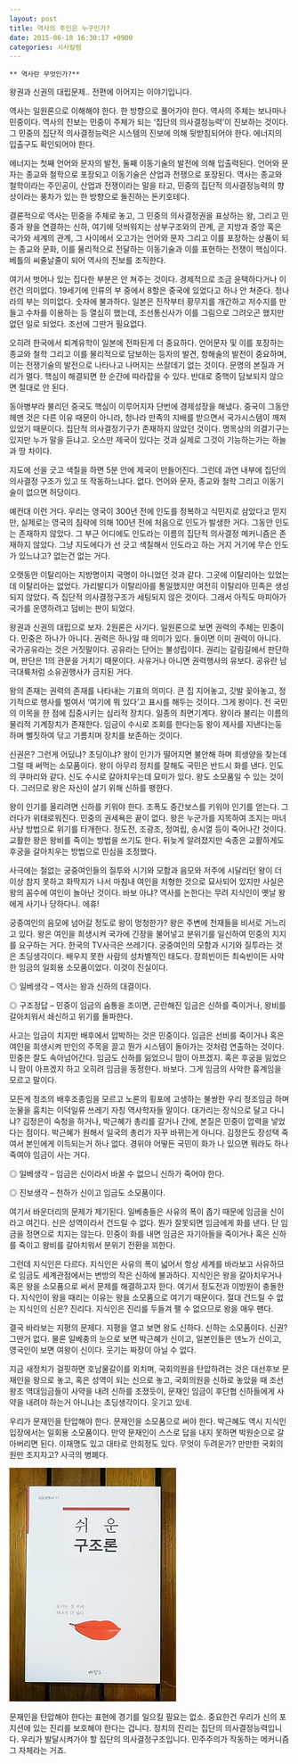 ```yaml
---
layout: post
title: 역사의 주인은 누구인가?
date: 2015-06-10 16:30:17 +0900
categories: 시사칼럼
---
```

  


    ** 역사란 무엇인가?** 

  


왕권과 신권의 대립문제.. 전편에 이어지는 이야기입니다. 

  


역사는 일원론으로 이해해야 한다. 한 방향으로 풀어가야 한다. 역사의 주체는 보나마나 민중이다. 역사의 진보는 민중이 주체가 되는 ‘집단의 의사결정능력’이 진보하는 것이다. 그 민중의 집단적 의사결정능력은 시스템의 진보에 의해 뒷받침되어야 한다. 에너지의 입출구도 확인되어야 한다. 

  


에너지는 첫째 언어와 문자의 발전, 둘째 이동기술의 발전에 의해 입출력된다. 언어와 문자는 종교와 철학으로 포장되고 이동기술은 산업과 전쟁으로 포장된다. 역사는 종교와 철학이라는 주인공이, 산업과 전쟁이라는 말을 타고, 민중의 집단적 의사결정능력의 향상이라는 풍차가 있는 한 방향으로 돌진하는 돈키호테다. 

  


결론적으로 역사는 민중을 주체로 놓고, 그 민중의 의사결정권을 표상하는 왕, 그리고 민중과 왕을 연결하는 신하, 여기에 덧씌워지는 상부구조와의 관계, 곧 지방과 중앙 혹은 국가와 세계의 관계, 그 사이에서 오고가는 언어와 문자 그리고 이를 포장하는 상품이 되는 종교와 문화, 이를 물리적으로 전달하는 이동기술과 이를 표현하는 전쟁이 핵심이다. 베틀의 씨줄날줄이 되어 역사의 진보를 조직한다.

  


여기서 벗어나 있는 집다한 부분은 안 쳐주는 것이다. 경제적으로 조금 윤택하다거나 이런건 의미없다. 19세기에 인류의 부 중에서 8할은 중국에 있었다고 하나 안 쳐준다. 청나라의 부는 의미없다. 숫자에 불과하다. 일본은 진작부터 황무지를 개간하고 저수지를 만들고 수차를 이용하는 등 열심히 했는데, 조선통신사가 이를 그림으로 그려오곤 했지만 없던 일로 되었다. 조선에 그딴거 필요없다. 

  


오히려 한국에서 퇴계유학이 일본에 전파된게 더 중요하다. 언어문자 및 이를 포장하는 종교와 철학 그리고 이를 물리적으로 담보하는 등자의 발견, 항해술의 발전이 중요하며, 이는 전쟁기술의 발전으로 나타나고 나머지는 쓰잘데기 없는 것이다. 문명의 본질과 거리가 멀다. 핵심이 해결되면 한 순간에 따라잡을 수 있다. 반대로 중핵이 담보되지 않으면 절대로 안 된다. 

  


동아병부라 불리던 중국도 핵심이 이루어지자 단번에 경제성장을 해냈다. 중국이 그동안 헤맨 것은 다른 이유 때문이 아니라, 청나라 만족의 지배를 받으면서 국가시스템이 깨져 있었기 때문이다. 집단적 의사결정기구가 존재하지 않았던 것이다. 명목상의 의결기구는 있지만 누가 말을 듣냐고. 오스만 제국이 있다는 것과 실제로 그것이 기능하는가는 하늘과 땅 차이다. 

  


지도에 선을 긋고 색칠을 하면 5분 안에 제국이 만들어진다. 그런데 과연 내부에 집단의 의사결정 구조가 있고 또 작동하느냐다. 없다. 언어와 문자, 종교와 철학 그리고 이동기술이 없으면 허당이다. 

  


예컨대 이런 거다. 우리는 영국이 300년 전에 인도를 정복하고 식민지로 삼았다고 믿지만, 실제로는 영국의 침략에 의해 100년 전에 처음으로 인도가 발생한 거다. 그동안 인도는 존재하지 않았다. 그 부근 어디에도 인도라는 이름의 집단적 의사결정 메커니즘은 존재하지 않았다. 그냥 지도에다가 선 긋고 색칠해서 인도라고 하는 거지 거기에 무슨 인도가 있느냐고? 없는건 없는 거다. 

  


오랫동안 이탈리아는 지방명이지 국명이 아니었던 것과 같다. 그곳에 이탈리아는 있었는데 이탈리아는 없었다. 가리발디가 이탈리아를 통일했지만 여전히 이탈리아 민족은 생성되지 않았다. 즉 집단적 의사결정구조가 세팅되지 않은 것이다. 그래서 아직도 마피아가 국가를 운영하려고 덤비는 판이 되었다. 

  


왕권과 신권의 대립으로 보자. 2원론은 사기다. 일원론으로 보면 권력의 주체는 민중이다. 민중은 하나가 아니다. 권력은 하나일 때 의미가 있다. 둘이면 이미 권력이 아니다. 국가공유라는 것은 거짓말이다. 공유라는 단어는 불성립이다. 권리는 갈림길에서 판단하며, 판단은 1의 관문을 거치기 때문이다. 사유거나 아니면 권력행사의 유보다. 공유란 남극대륙처럼 소유권행사가 금지된 거다. 

  


왕의 존재는 권력의 존재를 나타내는 기표의 의미다. 큰 집 지어놓고, 깃발 꽂아놓고, 정기적으로 행사를 벌여서 ‘여기에 뭐 있다’고 표시를 해두는 것이다. 그게 왕이다. 전 국민의 이목을 한 점에 집중시키는 심리적 장치다. 일종의 최면기계다. 왕이라 불리는 이름의 물리적 기계장치가 존재한다. 임금이 수시로 조회를 한다는둥 왕이 제사를 지낸다는둥 하며 뻘짓하여 닦고 기름치며 장치를 보존하는 것이다. 

  


신권은? 그런게 어딨냐? 초딩이냐? 왕이 인기가 떨어지면 불안해 하며 희생양을 찾는데 그럴 때 써먹는 소모품이다. 왕이 아무리 정치를 잘해도 국민은 반드시 화를 낸다. 인도의 쿠마리와 같다. 신도 수시로 갈아치우는데 묘미가 있다. 왕도 소모품일 수 있는 것이다. 그러므로 왕은 자신이 살기 위해 신하를 팽한다. 

  


왕이 인기를 올리려면 신하를 키워야 한다. 조폭도 중간보스를 키워야 인기를 얻는다. 그러다가 위태로워진다. 민중의 권세욕은 끝이 없다. 왕은 누군가를 지목하여 조지는 마녀사냥 방법으로 위기를 타개한다. 정도전, 조광조, 정여립, 송시열 등이 죽어나간 것이다. 교활한 왕은 왕비를 죽이는 방법을 쓰기도 한다. 뒤늦게 알려졌지만 숙종은 교활하게도 후궁을 갈아치우는 방법으로 민심을 조정했다. 

  


사극에는 철없는 궁중여인들의 질투와 시기와 모함과 음모와 저주에 시달리던 왕이 더 이상 참지 못하고 화딱지가 나서 마침내 여인을 처형한 것으로 묘사되어 있지만 사실은 왕의 꼼수에 여인이 놀아난 것이다. 바보 아냐? 역사를 논한다는 무려 지식인이 옛날 왕에게 사기나 당하다니. 에휴! 

  


궁중여인의 음모에 넘어갈 정도로 왕이 멍청한가? 왕은 주변에 천재들을 비서로 거느리고 있다. 왕은 여인을 희생시켜 국가에 긴장을 불어넣고 분위기를 일신하여 민중의 지지를 요구하는 거다. 한국의 TV사극은 쓰레기다. 궁중여인의 모함과 시기와 질투라는 것은 초딩생각이다. 배우지 못한 사람의 성차별적인 태도다. 장희빈이든 최숙빈이든 사악한 임금의 일회용 소모품이었다. 이것이 진실이다. 

  


◎ 일베생각 – 역사는 왕과 신하의 대결이다.   
      
◎ 구조정답 – 민중이 임금의 숨통을 조이면, 곤란해진 임금은 신하를 죽이거나, 왕비를 갈아치워서 쇄신하고 위기를 돌파한다. 

  


사고는 임금이 치지만 배후에서 압박하는 것은 민중이다. 임금은 선비를 죽이거나 혹은 여인을 희생시켜 만인의 주목을 끌고 뭔가 시스템이 돌아가는 것처럼 연출하는 것이다. 민중은 잘도 속아넘어간다. 임금도 신하를 잃었으니 맘이 아프겠지. 혹은 후궁을 잃었으니 맘이 아프겠지 하고 오히려 임금을 동정한다. 바보다. 그게 임금의 사악한 흉계임을 모르고 말이다. 

  


모든게 정조의 배후조종임을 모르고 노론의 횡포에 고생하는 불쌍한 우리 정조임금 하며 눈물을 훔치는 이덕일류 쓰레기 자칭 역사학자들 말이다. 대가리는 장식으로 달고 다니냐? 김정은이 숙청을 하거나, 박근혜가 총리를 갈거나 간에, 본질은 민중이 압력을 넣었다는 점이다. 박근혜가 원해서 일국의 총리가 자꾸 바뀌는게 아니다. 김정은도 장성택 죽여서 본인에게 이득되는거 하나 없다. 경위야 어떻든 국민이 화가 나 있으면 뭐라도 하나 죽여야 임금이 사는 거다. 

  


◎ 일베생각 – 임금은 신이라서 바꿀 수 없으니 신하가 죽어야 한다.   
      
◎ 진보생각 – 천하가 신이고 임금도 소모품이다. 

  


여기서 바운더리의 문제가 제기된다. 일베충들은 사유의 폭이 좁기 때문에 임금을 신이라고 여긴다. 신은 성역이라서 건드릴 수 없다. 뭔가 잘못되면 임금에게 화를 낸다. 단 임금을 정면으로 치지는 않는다. 민중이 화를 내면 임금은 자기아들을 죽이거나 혹은 신하를 죽이고 왕비를 갈아치워서 분위기 전환을 꾀한다. 

  


그런데 지식인은 다르다. 지식인은 사유의 폭이 넓어서 항상 세계를 바라보고 사유하므로 임금도 세계관점에서는 변방의 작은 신하에 불과하다. 지식인은 왕을 갈아치우거나 혹은 왕을 소모품으로 써서 문제를 해결하고자 한다. 여기서 정도전과 이방원이 충돌한다. 지식인이 왕을 때리는 이유는 왕을 소모품으로 여기기 때문이다. 절대 건드릴 수 없는 지식인의 신은? 진리다. 지식인은 진리를 두들겨 팰 수 없으므로 왕을 매우 팬다. 

  


결국 바라보는 지평의 문제다. 지평을 열고 보면 왕도 신하다. 신하는 소모품이다. 신권? 그딴거 없다. 물론 일베충의 눈으로 보면 박근혜가 신이고, 일본인들은 덴노가 신이고, 영국인이 보면 여왕이 신이다. 웃기는 짜장이 아닐 수 없다. 

  


지금 새정치가 걸핏하면 호남물갈이를 외치며, 국회의원을 탄압하려는 것은 대선후보 문재인을 왕으로 놓고, 혹은 성역이 되는 신으로 놓고, 국회의원을 신하로 놓았을 때 조선왕조 역대임금들이 사약을 내려 신하를 조졌듯이, 문재인 임금이 후단협 신하들에게 사약을 내려야 하는거 아니냐는 초딩생각이다. 웃기고 있네. 

  


우리가 문재인을 탄압해야 한다. 문재인을 소모품으로 써야 한다. 박근혜도 역시 지식인 입장에서는 일회용 소모품이다. 만약 문재인이 스스로 답을 내지 못하면 박원순으로 갈아버리면 된다. 이재명도 있고 대타로 안희정도 있다. 무엇이 두려운가? 만만한 국회의원만 조지자고? 사극의 병폐다. 

  


  



<img src="files/attach/images/199/445/598/DSC01488.JPG" alt="DSC01488.JPG" width="300" height="419" />   


  


  


문재인을 탄압해야 한다는 표현에 경기를 일으킬 필요는 없소. 중요한건 우리가 신의 포지션에 있는 진리를 보호해야 한다는 겁니다. 정치의 진리는 집단의 의사결정능력입니다. 우리가 발달시켜가야 할 집단의 의사결정구조입니다. 민주주의가 작동하는 메커니즘 그 자체라는 거죠.